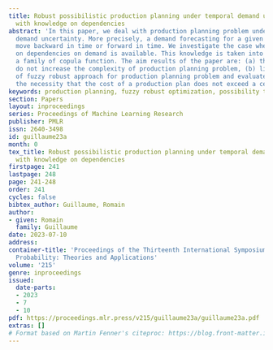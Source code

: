 ```yaml
---
title: Robust possibilistic production planning under temporal demand uncertainty
  with knowledge on dependencies
abstract: 'In this paper, we deal with production planning problem under temporal
  demand uncertainty. More precisely, a demand forecasting for a given period could
  move backward in time or forward in time. We investigate the case where knowledge
  on dependencies on demand is available. This knowledge is taken into account through
  a family of copula function. The aim results of the paper are: (a) this approach
  do not increase the complexity of production planning problem, (b) limit the conservatism
  of fuzzy robust approach for production planning problem and evaluates more precisely
  the necessity that the cost of a production plan does not exceed a certain threshold.'
keywords: production planning, fuzzy robust optimization, possibility theory
section: Papers
layout: inproceedings
series: Proceedings of Machine Learning Research
publisher: PMLR
issn: 2640-3498
id: guillaume23a
month: 0
tex_title: Robust possibilistic production planning under temporal demand uncertainty
  with knowledge on dependencies
firstpage: 241
lastpage: 248
page: 241-248
order: 241
cycles: false
bibtex_author: Guillaume, Romain
author:
- given: Romain
  family: Guillaume
date: 2023-07-10
address:
container-title: 'Proceedings of the Thirteenth International Symposium on Imprecise
  Probability: Theories and Applications'
volume: '215'
genre: inproceedings
issued:
  date-parts:
  - 2023
  - 7
  - 10
pdf: https://proceedings.mlr.press/v215/guillaume23a/guillaume23a.pdf
extras: []
# Format based on Martin Fenner's citeproc: https://blog.front-matter.io/posts/citeproc-yaml-for-bibliographies/
---
```


